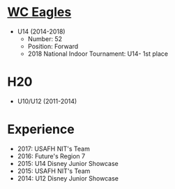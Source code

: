 # [WC Eagles](http://wceagleshockey.com/our-players/Alexandra-Anderson/)
* U14 (2014-2018) 
  * Number: 52
  * Position: Forward
  * 2018 National Indoor Tournament: U14- 1st place

# H20 
* U10/U12 (2011-2014)

# Experience
* 2017: USAFH NIT's Team
* 2016: Future's Region 7
* 2015: U14 Disney Junior Showcase
* 2015: USAFH NIT's Team
* 2014: U12 Disney Junior Showcase
